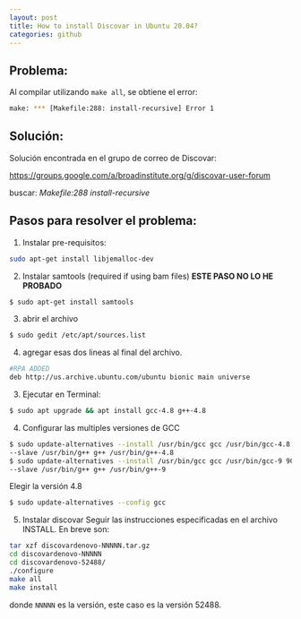 ```yaml
---
layout: post
title: How to install Discovar in Ubuntu 20.04?
categories: github
---
```


## Problema:
Al compilar utilizando ```make all```, se obtiene el error:

```bash
make: *** [Makefile:288: install-recursive] Error 1
```

## Solución:
Solución encontrada en el grupo de correo de Discovar:

<https://groups.google.com/a/broadinstitute.org/g/discovar-user-forum>

buscar: _Makefile:288 install-recursive_

## Pasos para resolver el problema:

1. Instalar pre-requisitos:
```bash
sudo apt-get install libjemalloc-dev
```

2. Instalar samtools (required if using bam files)
**ESTE PASO NO LO HE PROBADO**
```bash
$ sudo apt-get install samtools
```


3. abrir el archivo
```bash
$ sudo gedit /etc/apt/sources.list
```

4. agregar esas dos lineas al final del archivo.
```bash
#RPA ADDED
deb http://us.archive.ubuntu.com/ubuntu bionic main universe
```

3. Ejecutar en Terminal:

```bash
$ sudo apt upgrade && apt install gcc-4.8 g++-4.8
```

4. Configurar las multiples versiones de GCC 
```bash
$ sudo update-alternatives --install /usr/bin/gcc gcc /usr/bin/gcc-4.8 40 \
--slave /usr/bin/g++ g++ /usr/bin/g++-4.8
$ sudo update-alternatives --install /usr/bin/gcc gcc /usr/bin/gcc-9 90 \
--slave /usr/bin/g++ g++ /usr/bin/g++-9 
```

Elegir la versión 4.8
```bash
$ sudo update-alternatives --config gcc
```

5. Instalar discovar 
Seguir las instrucciones especificadas en el archivo INSTALL. En breve son:
```bash
tar xzf discovardenovo-NNNNN.tar.gz
cd discovardenovo-NNNNN
cd discovardenovo-52488/
./configure
make all
make install
```
donde ```NNNNN``` es la versión, este caso es la versión 52488.








